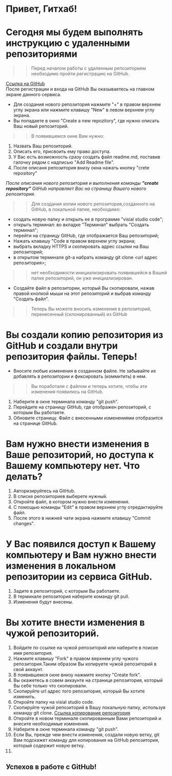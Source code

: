 # Привет, Гитхаб!

# Сегодня мы будем выполнять инструкцию с удаленными репозиториями  

>> Перед началом работы с удаленным репозиторием необходимо пройти регистрацию на GitHub.  

[Ссылка на GitHub](https://github.com/)  
  После регистрации и входа на GitHub Вы оказываетесь на главном экране данного сервиса.  
* Для создания нового репозитория нажмите "+" в правом верхнем углу экрана или нажмите клавишу "New" в левом верхнем углу экрана.
* Вы попадаете в окно "Create a new repozitory", где нужно описать Ваш новый репозиторий. 
>> В появившемся окне Вам нужно:  
1. Назвать Ваш репозиторий.
2. Описать его, присвоить ему право доступа.
3. У Вас есть возможность сразу создать файл readme.md, поставив галочку рядом с надписью "Add Readme file". 
4. После описаня репозитория внизу окна нажать кнопку "crete repository"  

*После описания нового репозитория и выполнения команды **"create repository"** GitHub направляет Вас на страницу Вашего нового репозитория.*
>> Для создания копии нового репозитория,созданного на GitHub, в локальной папке, необходимо:
+ создать новую папку и открыть ее в программе "visial studio code";
+ открыть терминал: во вкладке "Терминал" выбрать "Создать терминал";  
+ перейти на страницу GitHub, где отображается Ваш репозиторий;
+ Нажать клавишу "Code в правом верхнем углу экрана;
+ выбрать вкладку HTTPS и скопировать адрес ссылки на Ваш репозиторий;
+ в открытом терминале git-а набрать команду git clone <url адрес репозитория>;
>> нет необходимости инициализировать появившейся в Вашей папке репозиторий, он уже инициализирован.  
+ Создайте файл в репозитории, который Вы скопировали, нажав правой кнопкой мыши на этот репозиторий и выбрав команду "Создать файл".  
>> Теперь Вы можете вносить изменения в репозиторий, перенесенный (склонированный) из GitHub  
# Вы создали копию репозитория из GitHub и создали внутри репозитория файлы. Теперь!  
* Вносите любые изменения в созданном файле. Не забывайте их добавлять в репозитории и фиксировать (коммитить) в нем.  
>> Вы поработали с файлом и теперь хотите, чтобы эти изменения появились на GitHub.  
1. Наберите в окне терминала команду "git push".
2. Перейдите на страницу GitHub, где отображен репозиторий, с которым Вы работаете. 
3. Обновите страницу. Файл с внесенными изменениями отобразится на странице GitHub.
# Вам нужно внести изменения в Ваше репозиторий, но доступа к Вашему компьютеру нет. Что делать?  
1. Авторизируйтесь на GitHub.
2. В списке репозиториев выберете нужный.
3. Откройте файл, в котором нужно внести изменения. 
4. С помощью команды "Edit" в правом верхнем углу отредактируйте файл.
5. После этого в нижней чати экрана нажмите клавишу "Commit changes".
# У Вас появился доступ к Вашему компьютеру и Вам нужно внести изменения в локальном репозитории из сервиса GitHub.   
1. Задите в репозиторий, с которым Вы работаете.
2. В терминале репозитория наберите команду git pull.
3. Изменения будут внесены.
# Вы хотите внести изменения в чужой репозиторий.  
1. Войдите по ссылке на чужой репозиторий или наберите в поиске имя репозитория.
2. Нажмите клавишу "Fork" в правом верхнем углу чужого репозитория.Таким образом Вы копируете чужой репозиторий в свой аккаунт.
3. В появившемся окне внизу нажмите кнопку "Create fork".
4. Вы окажетесь в совем аккаунте на странице репозитория, который Вы себе только что скопировали.
5. Скопируйте url адрес того репозитория, который Вы хотите изменить.
6. Откройте папку на visial studio code.
7. Скопируйте чужой репозиторий в Вашу локальную папку, используя команду git clone.
[Ссылка копирование репозитория](#сегодня-мы-будем-выполнять-инструкцию-с-удаленными-репозиториями) 
8. Откройте в новом терминале скопированным Вами репозиторий и внесите необходимые изменения.
9. Наберите в окне терминала команду "git push".
10. Если Вы, прежде чем внести изменения, создали новую ветку, git Вам подскажет команду для копирования на GitHub репозитория, который содержит новую ветку.
11. 























## Успехов в работе с GitHub!


